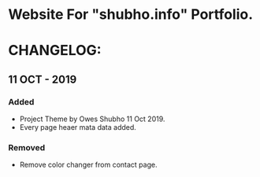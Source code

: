 # Website For "shubho.info" Portfolio.

# CHANGELOG:

## 11 OCT - 2019
### Added
- Project Theme by Owes Shubho 11 Oct 2019.
- Every page heaer mata data added.

### Removed
- Remove color changer from contact page.